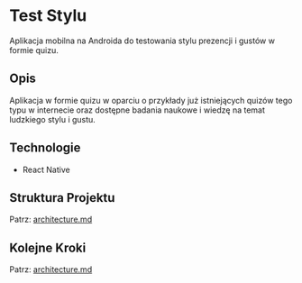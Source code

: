 <!-- Wygenerowano przez prompt: docs/prompts/project-init/prompt.md -->

# Test Stylu

Aplikacja mobilna na Androida do testowania stylu prezencji i gustów w formie quizu.

## Opis

Aplikacja w formie quizu w oparciu o przykłady już istniejących quizów tego typu w internecie oraz dostępne badania naukowe i wiedzę na temat ludzkiego stylu i gustu.

## Technologie

- React Native

## Struktura Projektu

Patrz: [architecture.md](architecture.md)

## Kolejne Kroki

Patrz: [architecture.md](architecture.md)
